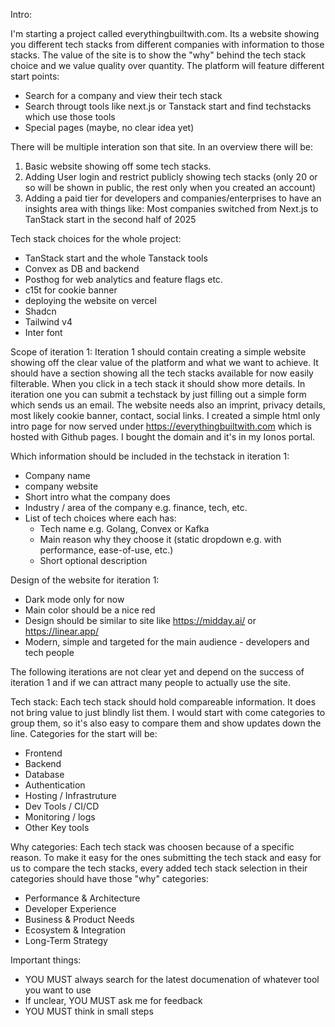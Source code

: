 Intro:

I'm starting a project called everythingbuiltwith.com. Its a website showing you different tech stacks from different companies with information to those stacks. The value of the site is to show the "why" behind the tech stack choice and we value quality over quantity.
The platform will feature different start points:
- Search for a company and view their tech stack
- Search througt tools like next.js or Tanstack start and find techstacks which use those tools
- Special pages (maybe, no clear idea yet)

There will be multiple interation son that site. In an overview there will be:
1. Basic website showing off some tech stacks.
2. Adding User login and restrict publicly showing tech stacks (only 20 or so will be shown in public, the rest only when you created an account)
3. Adding a paid tier for developers and companies/enterprises to have an insights area with things like: Most companies switched from Next.js to TanStack start in the second half of 2025

Tech stack choices for the whole project:
- TanStack start and the whole Tanstack tools
- Convex as DB and backend
- Posthog for web analytics and feature flags etc.
- c15t for cookie banner
- deploying the website on vercel
- Shadcn 
- Tailwind v4
- Inter font

Scope of iteration 1:
Iteration 1 should contain creating a simple website showing off the clear value of the platform and what we want to achieve. It should have a section showing all the tech stacks available for now easily filterable. When you click in a tech stack it should show more details.
In iteration one you can submit a techstack by just filling out a simple form which sends us an email.
The website needs also an imprint, privacy details, most likely cookie banner, contact, social links.
I created a simple html only intro page for now served under https://everythingbuiltwith.com which is hosted with Github pages. I bought the domain and it's in my Ionos portal.

Which information should be included in the techstack in iteration 1:
- Company name 
- company website
- Short intro what the company does
- Industry / area of the company e.g. finance, tech, etc.
- List of tech choices where each has:
    - Tech name e.g. Golang, Convex or Kafka
    - Main reason why they choose it (static dropdown e.g. with performance, ease-of-use, etc.)
    - Short optional description

Design of the website for iteration 1:
- Dark mode only for now
- Main color should be a nice red
- Design should be similar to site like https://midday.ai/ or https://linear.app/
- Modern, simple and targeted for the main audience - developers and tech people


The following iterations are not clear yet and depend on the success of iteration 1 and if we can attract many people to actually use the site.

Tech stack:
Each tech stack should hold compareable information. It does not bring value to just blindly list them. I would start with come categories to group them, so it's also easy to compare them and show updates down the line.
Categories for the start will be:
- Frontend
- Backend
- Database
- Authentication
- Hosting / Infrastruture
- Dev Tools / CI/CD
- Monitoring / logs
- Other Key tools

Why categories:
Each tech stack was choosen because of a specific reason. To make it easy for the ones submitting the tech stack and easy for us to compare the tech stacks, every added tech stack selection in their categories should have those "why" categories:
- Performance & Architecture
- Developer Experience
- Business & Product Needs
- Ecosystem & Integration
- Long-Term Strategy

Important things:
- YOU MUST always search for the latest documenation of whatever tool you want to use
- If unclear, YOU MUST ask me for feedback
- YOU MUST think in small steps